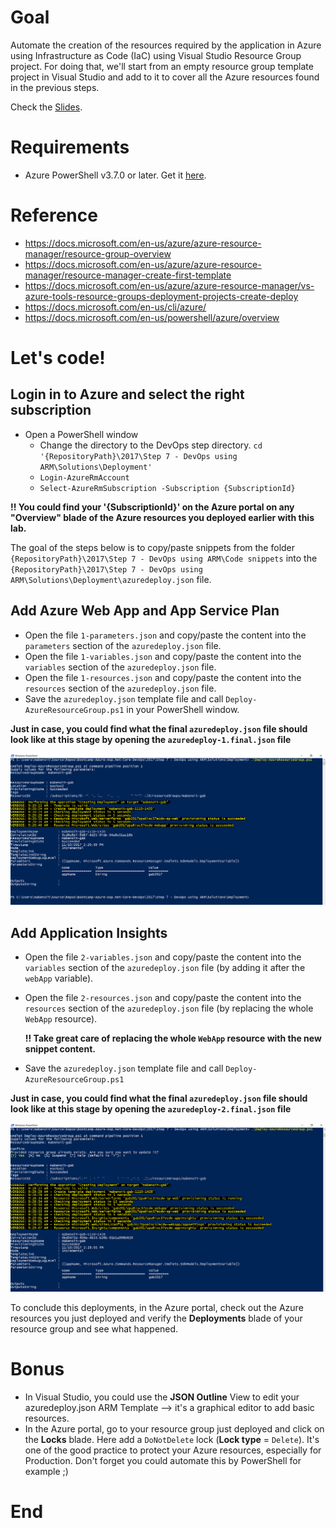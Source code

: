 # Goal
Automate the creation of the resources required by the application in Azure using Infrastructure as Code (IaC) using Visual Studio Resource Group project. For doing that, we'll start from an empty resource group template project in Visual Studio and add to it to cover all the Azure resources found in the previous steps.

Check the [Slides](https://docs.google.com/presentation/d/14OiGAFtfCxnePOjfXnJ-16Ez-5nUKYxQU6W_8JBVf3Y/edit?usp=sharing).

# Requirements
* Azure PowerShell v3.7.0 or later. Get it [here](https://github.com/Azure/azure-powershell/releases/tag/v3.7.0-March2017).

# Reference
* https://docs.microsoft.com/en-us/azure/azure-resource-manager/resource-group-overview
* https://docs.microsoft.com/en-us/azure/azure-resource-manager/resource-manager-create-first-template
* https://docs.microsoft.com/en-us/azure/azure-resource-manager/vs-azure-tools-resource-groups-deployment-projects-create-deploy
* https://docs.microsoft.com/en-us/cli/azure/
* https://docs.microsoft.com/en-us/powershell/azure/overview

# Let's code!
## Login in to Azure and select the right subscription

- Open a PowerShell window
  - Change the directory to the DevOps step directory. `cd '{RepositoryPath}\2017\Step 7 - DevOps using ARM\Solutions\Deployment'`
  - `Login-AzureRmAccount`
  - `Select-AzureRmSubscription -Subscription {SubscriptionId}`

**!! You could find your '{SubscriptionId}' on the Azure portal on any "Overview" blade of the Azure resources you deployed earlier with this lab.**

The goal of the steps below is to copy/paste snippets from the folder `{RepositoryPath}\2017\Step 7 - DevOps using ARM\Code snippets` into the `{RepositoryPath}\2017\Step 7 - DevOps using ARM\Solutions\Deployment\azuredeploy.json` file.

## Add Azure Web App and App Service Plan

- Open the file `1-parameters.json` and copy/paste the content into the `parameters` section of the `azuredeploy.json` file.
- Open the file `1-variables.json` and copy/paste the content into the `variables` section of the `azuredeploy.json` file.
- Open the file `1-resources.json` and copy/paste the content into the `resources` section of the `azuredeploy.json` file.
- Save the `azuredeploy.json` template file and call `Deploy-AzureResourceGroup.ps1` in your PowerShell window.

**Just in case, you could find what the final `azuredeploy.json` file should look like at this stage by opening the `azuredeploy-1.final.json` file**

![PowerShell-Result-1](./Media/PowerShell-Result-1.PNG)

## Add Application Insights 

- Open the file `2-variables.json` and copy/paste the content into the `variables` section of the `azuredeploy.json` file (by adding it after the `webApp` variable).
- Open the file `2-resources.json` and copy/paste the content into the `resources` section of the `azuredeploy.json` file (by replacing the whole `WebApp` resource).

    **!! Take great care of replacing the whole `WebApp` resource with the new snippet content.**

- Save the `azuredeploy.json` template file and call `Deploy-AzureResourceGroup.ps1`

**Just in case, you could find what the final `azuredeploy.json` file should look like at this stage by opening the `azuredeploy-2.final.json` file**

![PowerShell-Result-2](./Media/PowerShell-Result-2.PNG)

To conclude this deployments, in the Azure portal, check out the Azure resources you just deployed and verify the **Deployments** blade of your resource group and see what happened.

# Bonus

- In Visual Studio, you could use the **JSON Outline** View to edit your azuredeploy.json ARM Template --> it's a graphical editor to add basic resources.
- In the Azure portal, go to your resource group just deployed and click on the **Locks** blade. Here add a `DoNotDelete` lock (**Lock type** = `Delete`). It's one of the good practice to protect your Azure resources, especially for Production. Don't forget you could automate this by PowerShell for example ;)

# End
